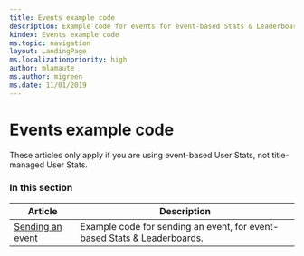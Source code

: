 ```yaml
---
title: Events example code
description: Example code for events for event-based Stats & Leaderboards.
kindex: Events example code
ms.topic: navigation
layout: LandingPage
ms.localizationpriority: high
author: mlamaute
ms.author: migreen
ms.date: 11/01/2019
---
```


# Events example code

These articles only apply if you are using event-based User Stats, not title-managed User Stats.


### In this section

| Article | Description |
|---------|-------------|
| [Sending an event](live-sending-an-event.md) | Example code for sending an event, for event-based Stats & Leaderboards. |
